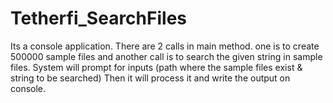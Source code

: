 # Tetherfi_SearchFiles
Its a console application.
There are 2 calls in main method. one is to create 500000 sample files and another call is to search the given string in sample files.
System will prompt for inputs (path where the sample files exist & string to be searched)
Then it will process it and write the output on console.
